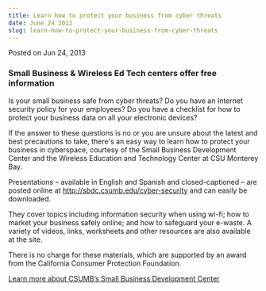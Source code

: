 ```yaml
---
title: Learn how to protect your business from cyber threats
date: June 24 2013
slug: learn-how-to-protect-your-business-from-cyber-threats
---
```





<span class="date">Posted on Jun 24, 2013    </span>
<h3>Small Business &amp; Wireless Ed Tech centers offer free
information</h3>
<p>Is your small business safe from cyber threats? Do you have an
Internet security policy for your employees? Do you have a
checklist for how to protect your business data on all your
electronic devices?</p>
<p>If the answer to these questions is no or you are unsure about
the latest and best precautions to take, there&apos;s an easy way to
learn how to protect your business in cyberspace, courtesy of the
Small Business Development Center and the Wireless Education and
Technology Center at CSU Monterey Bay.</p>
<p>Presentations &#x2013; available in English and Spanish and
closed-captioned &#x2013; are posted online at <a href="http://sbdc.csumb.edu/cyber-security" title="http://sbdc.csumb.edu/cyber-security">http://sbdc.csumb.edu/cyber-security</a>
and can easily be downloaded.</p>
<p>They cover topics including information security when using
wi-fi; how to market your business safely online; and how to
safeguard your e-waste. A variety of videos, links, worksheets and
other resources are also available at the site.</p>
<p>There is no charge for these materials, which are supported by
an award from the California Consumer Protection Foundation.</p>
<p><a href="http://csumb.edu/sbdc" rel="nofollow">Learn more about
CSUMB&#x2019;s Small Business Development Center</a></p>





